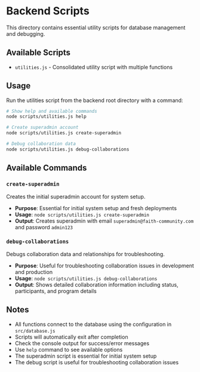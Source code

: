 # Backend Scripts

This directory contains essential utility scripts for database management and debugging.

## Available Scripts

- `utilities.js` - Consolidated utility script with multiple functions

## Usage

Run the utilities script from the backend root directory with a command:

```bash
# Show help and available commands
node scripts/utilities.js help

# Create superadmin account
node scripts/utilities.js create-superadmin

# Debug collaboration data
node scripts/utilities.js debug-collaborations
```

## Available Commands

### `create-superadmin`
Creates the initial superadmin account for system setup.
- **Purpose**: Essential for initial system setup and fresh deployments
- **Usage**: `node scripts/utilities.js create-superadmin`
- **Output**: Creates superadmin with email `superadmin@faith-community.com` and password `admin123`

### `debug-collaborations`
Debugs collaboration data and relationships for troubleshooting.
- **Purpose**: Useful for troubleshooting collaboration issues in development and production
- **Usage**: `node scripts/utilities.js debug-collaborations`
- **Output**: Shows detailed collaboration information including status, participants, and program details

## Notes

- All functions connect to the database using the configuration in `src/database.js`
- Scripts will automatically exit after completion
- Check the console output for success/error messages
- Use `help` command to see available options
- The superadmin script is essential for initial system setup
- The debug script is useful for troubleshooting collaboration issues
